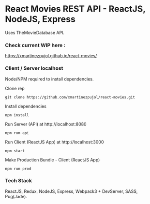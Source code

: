 # React Movies REST API - ReactJS, NodeJS, Express

Uses TheMovieDatabase API.

### Check current WIP here :

https://xmartinezpujol.github.io/react-movies/

### Client / Server localhost
Node/NPM required to install dependencies.

Clone rep
``` shell
git clone https://github.com/xmartinezpujol/react-movies.git
```

Install dependencies
``` shell
npm install
```

Run Server (API) at http://localhost:8080
``` shell
npm run api
```

Run Client (ReactJS App) at http://localhost:3000
``` shell
npm start
```

Make Production Bundle - Client (ReactJS App)
``` shell
npm run prod
```

### Tech Stack
ReactJS, Redux, NodeJS, Express, Webpack3 + DevServer, SASS, Pug(Jade).

